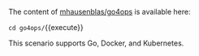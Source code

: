 The content of [mhausenblas/go4ops](https://github.com/mhausenblas/go4ops) is available here:

`cd go4ops/`{{execute}}

This scenario supports Go, Docker, and Kubernetes.